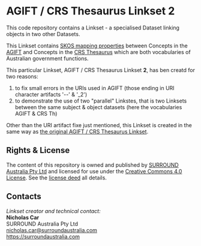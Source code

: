 # AGIFT / CRS Thesaurus Linkset 2
This code repository contains a Linkset - a specialised Dataset linking objects in two other Datasets.

This Linkset contains [SKOS mapping properties](https://www.w3.org/TR/skos-reference/#mapping) between Concepts in the [AGIFT](http://data.naa.gov.au/def/agift) and Concepts in the [CRS Thesaurus](https://github.com/CSIRO-enviro-informatics/crs-th) which are both vocabularies of Australian government functions.

This particular Linkset, AGIFT / CRS Thesaurus Linkset **2**, has ben creatd for two reasons:

1. to fix small errors in the URIs used in AGIFT (those ending in URI character artifacts '--' & '_2')
2. to demonstrate the use of two "parallel" Linkstes, that is two Linksets between the same subject & object datasets (here the vocabularies AGIFT & CRS Th)

Other than the URI artifact fixe just mentioned, this Linkset is created in the same way as [the original AGIFT / CRS Thesaurus Linkset](https://github.com/CSIRO-enviro-informatics/agiftcrsth-linkset/).


## Rights & License
The content of this repository is owned and published by [SURROUND Australia Pty Ltd](https://surroundaustralia.com) and licensed for use under the [Creative Commons 4.0 License](https://creativecommons.org/licenses/by/4.0/). See the [license deed](LICENSE) all details.


## Contacts
*Linkset creator and technical contact:*  
**Nicholas Car**  
SURROUND Australia Pty Ltd  
<nicholas.car@surroundaustralia.com>  
<https://surroundaustralia.com>  
